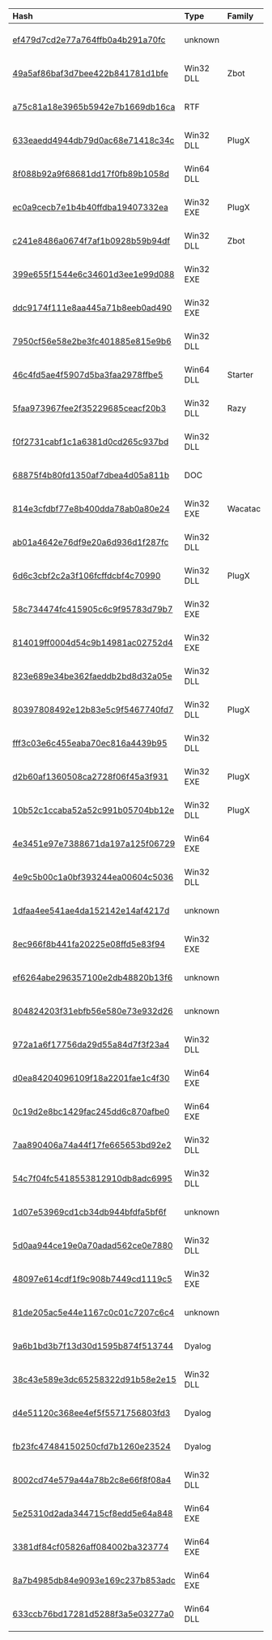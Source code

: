 |Hash|Type|Family|First_Seen|Name|
|:--|:--|:--|:--|:--|
|[ef479d7cd2e77a764ffb0a4b291a70fc](https://www.virustotal.com/gui/file/ef479d7cd2e77a764ffb0a4b291a70fc)|unknown||2022-03-16 12:32:11|TmDbgLog.dll.obj|
|[49a5af86baf3d7bee422b841781d1bfe](https://www.virustotal.com/gui/file/49a5af86baf3d7bee422b841781d1bfe)|Win32 DLL|Zbot|2021-05-18 10:22:23|TmDbgLog.dll|
|[a75c81a18e3965b5942e7b1669db16ca](https://www.virustotal.com/gui/file/a75c81a18e3965b5942e7b1669db16ca)|RTF||2021-03-20 04:17:52|dttcodexgigas.aad3241fd23372523528a99f4c18127a3ebbea59|
|[633eaedd4944db79d0ac68e71418c34c](https://www.virustotal.com/gui/file/633eaedd4944db79d0ac68e71418c34c)|Win32 DLL|PlugX|2021-03-16 14:55:43|TmDbgLog.dll|
|[8f088b92a9f68681dd17f0fb89b1058d](https://www.virustotal.com/gui/file/8f088b92a9f68681dd17f0fb89b1058d)|Win64 DLL||2021-02-06 16:26:54| |
|[ec0a9cecb7e1b4b40ffdba19407332ea](https://www.virustotal.com/gui/file/ec0a9cecb7e1b4b40ffdba19407332ea)|Win32 EXE|PlugX|2020-12-20 01:08:51|WmiADPrv.exe|
|[c241e8486a0674f7af1b0928b59b94df](https://www.virustotal.com/gui/file/c241e8486a0674f7af1b0928b59b94df)|Win32 DLL|Zbot|2020-10-05 13:22:25|SbieDll.dll|
|[399e655f1544e6c34601d3ee1e99d088](https://www.virustotal.com/gui/file/399e655f1544e6c34601d3ee1e99d088)|Win32 EXE||2020-09-20 04:56:13|ET_SYSTEM_EXT.exe|
|[ddc9174f111e8aa445a71b8eeb0ad490](https://www.virustotal.com/gui/file/ddc9174f111e8aa445a71b8eeb0ad490)|Win32 EXE||2020-09-16 08:56:00|/home/share/sample/gray/cde_pe_samples/sample_decompress/20200917/2020_9_17_11_44_53_438081_fac333a785cf623c8af75d6fa1a18779/hit/ddc9174f111e8aa445a71b8eeb0ad490|
|[7950cf56e58e2be3fc401885e815e9b6](https://www.virustotal.com/gui/file/7950cf56e58e2be3fc401885e815e9b6)|Win32 DLL||2020-06-16 04:47:18|7950cf56e58e2be3fc401885e815e9b6_install32.dll|
|[46c4fd5ae4f5907d5ba3faa2978ffbe5](https://www.virustotal.com/gui/file/46c4fd5ae4f5907d5ba3faa2978ffbe5)|Win64 DLL|Starter|2020-06-16 04:30:25| |
|[5faa973967fee2f35229685ceacf20b3](https://www.virustotal.com/gui/file/5faa973967fee2f35229685ceacf20b3)|Win32 DLL|Razy|2020-05-27 05:00:57|d376164e377577fc_systemdll.pdg|
|[f0f2731cabf1c1a6381d0cd265c937bd](https://www.virustotal.com/gui/file/f0f2731cabf1c1a6381d0cd265c937bd)|Win32 DLL||2020-05-27 05:00:56|c:\users\admini~1\appdata\local\temp\wtsapi32.dll|
|[68875f4b80fd1350af7dbea4d05a811b](https://www.virustotal.com/gui/file/68875f4b80fd1350af7dbea4d05a811b)|DOC||2020-05-22 12:27:45|0514.doc|
|[814e3cfdbf77e8b400dda78ab0a80e24](https://www.virustotal.com/gui/file/814e3cfdbf77e8b400dda78ab0a80e24)|Win32 EXE|Wacatac|2020-05-08 13:57:37|egui|
|[ab01a4642e76df9e20a6d936d1f287fc](https://www.virustotal.com/gui/file/ab01a4642e76df9e20a6d936d1f287fc)|Win32 DLL||2020-05-07 16:23:26|165-12345.dll|
|[6d6c3cbf2c2a3f106fcffdcbf4c70990](https://www.virustotal.com/gui/file/6d6c3cbf2c2a3f106fcffdcbf4c70990)|Win32 DLL|PlugX|2019-12-19 06:08:15| |
|[58c734474fc415905c6c9f95783d79b7](https://www.virustotal.com/gui/file/58c734474fc415905c6c9f95783d79b7)|Win32 EXE||2019-12-19 06:06:58|upinstall.bat|
|[814019ff0004d54c9b14981ac02752d4](https://www.virustotal.com/gui/file/814019ff0004d54c9b14981ac02752d4)|Win32 EXE||2019-12-19 02:12:35|flashplayerpp_install_tw.exe|
|[823e689e34be362faeddb2bd8d32a05e](https://www.virustotal.com/gui/file/823e689e34be362faeddb2bd8d32a05e)|Win32 DLL||2019-10-29 00:34:23|XLSvcPlatform|
|[80397808492e12b83e5c9f5467740fd7](https://www.virustotal.com/gui/file/80397808492e12b83e5c9f5467740fd7)|Win32 DLL|PlugX|2018-08-15 04:23:18| |
|[fff3c03e6c455eaba70ec816a4439b95](https://www.virustotal.com/gui/file/fff3c03e6c455eaba70ec816a4439b95)|Win32 DLL||2017-06-07 09:20:14|9969fc3043ed2917_dat.dll|
|[d2b60af1360508ca2728f06f45a3f931](https://www.virustotal.com/gui/file/d2b60af1360508ca2728f06f45a3f931)|Win32 EXE|PlugX|2021-11-29 21:44:01|051b08ef35a6122bd9ff75609ccd50d84793e5502a9e428a57f2bf688d21d1e9.bin|
|[10b52c1ccaba52a52c991b05704bb12e](https://www.virustotal.com/gui/file/10b52c1ccaba52a52c991b05704bb12e)|Win32 DLL|PlugX|2018-08-11 04:53:15|5847c8b8f54c60db939b045d385aba0795880d92b00d28447d7d9293693f622b.bin|
|[4e3451e97e7388671da197a125f06729](https://www.virustotal.com/gui/file/4e3451e97e7388671da197a125f06729)|Win64 EXE||2022-07-28 09:39:06|loadandrun.exe|
|[4e9c5b00c1a0bf393244ea00604c5036](https://www.virustotal.com/gui/file/4e9c5b00c1a0bf393244ea00604c5036)|Win32 DLL||2022-05-27 16:45:38|XLSvcPlatform|
|[1dfaa4ee541ae4da152142e14af4217d](https://www.virustotal.com/gui/file/1dfaa4ee541ae4da152142e14af4217d)|unknown||2022-03-23 07:44:09|rcdll.dat|
|[8ec966f8b441fa20225e08ffd5e83f94](https://www.virustotal.com/gui/file/8ec966f8b441fa20225e08ffd5e83f94)|Win32 EXE||2023-05-26 13:36:44|ag86.ex_|
|[ef6264abe296357100e2db48820b13f6](https://www.virustotal.com/gui/file/ef6264abe296357100e2db48820b13f6)|unknown||2023-05-05 09:26:09|HPCustPartic.tmp|
|[804824203f31ebfb56e580e73e932d26](https://www.virustotal.com/gui/file/804824203f31ebfb56e580e73e932d26)|unknown||2023-05-05 09:25:28|HPCustPartic.tmp|
|[972a1a6f17756da29d55a84d7f3f23a4](https://www.virustotal.com/gui/file/972a1a6f17756da29d55a84d7f3f23a4)|Win32 DLL||2023-04-25 15:33:41|dbghelp.dll|
|[d0ea84204096109f18a2201fae1c4f30](https://www.virustotal.com/gui/file/d0ea84204096109f18a2201fae1c4f30)|Win64 EXE||2023-04-24 03:18:08|3ffd7ed8-8c00-4a19-948e-d9a2223835d7.exe|
|[0c19d2e8bc1429fac245dd6c870afbe0](https://www.virustotal.com/gui/file/0c19d2e8bc1429fac245dd6c870afbe0)|Win64 EXE||2023-03-31 11:45:01|ag.exe|
|[7aa890406a74a44f17fe665653bd92e2](https://www.virustotal.com/gui/file/7aa890406a74a44f17fe665653bd92e2)|Win32 DLL||2023-03-24 10:53:56|shared_crash_reporter.dll|
|[54c7f04fc5418553812910db8adc6995](https://www.virustotal.com/gui/file/54c7f04fc5418553812910db8adc6995)|Win32 DLL||2023-03-07 08:23:50|AFXML.bak|
|[1d07e53969cd1cb34db944bfdfa5bf6f](https://www.virustotal.com/gui/file/1d07e53969cd1cb34db944bfdfa5bf6f)|unknown||2023-02-21 07:14:01| |
|[5d0aa944ce19e0a70adad562ce0e7880](https://www.virustotal.com/gui/file/5d0aa944ce19e0a70adad562ce0e7880)|Win32 DLL||2023-02-16 07:59:07|SBAMRES.dll|
|[48097e614cdf1f9c908b7449cd1119c5](https://www.virustotal.com/gui/file/48097e614cdf1f9c908b7449cd1119c5)|Win32 EXE||2023-02-16 05:02:55|taskeng.exe|
|[81de205ac5e44e1167c0c01c7207c6c4](https://www.virustotal.com/gui/file/81de205ac5e44e1167c0c01c7207c6c4)|unknown||2022-11-07 13:44:59|HPCustPartic.tmp|
|[9a6b1bd3b7f13d30d1595b874f513744](https://www.virustotal.com/gui/file/9a6b1bd3b7f13d30d1595b874f513744)|Dyalog||2022-10-24 10:13:48|view.tmp|
|[38c43e589e3dc65258322d91b58e2e15](https://www.virustotal.com/gui/file/38c43e589e3dc65258322d91b58e2e15)|Win32 DLL||2022-10-04 10:27:51|HPCustPartUI.dll|
|[d4e51120c368ee4ef5f5571756803fd3](https://www.virustotal.com/gui/file/d4e51120c368ee4ef5f5571756803fd3)|Dyalog||2022-09-22 12:46:00|view.tmp|
|[fb23fc47484150250cfd7b1260e23524](https://www.virustotal.com/gui/file/fb23fc47484150250cfd7b1260e23524)|Dyalog||2022-09-22 06:11:57|view.tmp|
|[8002cd74e579a44a78b2c8e66f8f08a4](https://www.virustotal.com/gui/file/8002cd74e579a44a78b2c8e66f8f08a4)|Win32 DLL||2022-09-20 10:33:54|add.retv5672.3dll|
|[5e25310d2ada344715cf8edd5e64a848](https://www.virustotal.com/gui/file/5e25310d2ada344715cf8edd5e64a848)|Win64 EXE||2022-09-17 00:36:55|note.exe|
|[3381df84cf05826aff084002ba323774](https://www.virustotal.com/gui/file/3381df84cf05826aff084002ba323774)|Win64 EXE||2022-07-27 10:03:57|lj.exe|
|[8a7b4985db84e9093e169c237b853adc](https://www.virustotal.com/gui/file/8a7b4985db84e9093e169c237b853adc)|Win64 EXE||2022-07-11 07:34:19|join.exe|
|[633ccb76bd17281d5288f3a5e03277a0](https://www.virustotal.com/gui/file/633ccb76bd17281d5288f3a5e03277a0)|Win64 DLL||2021-08-30 10:58:39|HPCustPartUI.dll|
